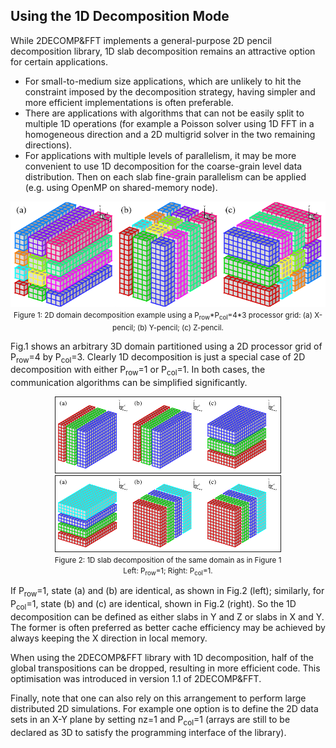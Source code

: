 ## Using the 1D Decomposition Mode

While 2DECOMP&FFT implements a general-purpose 2D pencil decomposition library, 1D slab decomposition remains an attractive option for certain applications.

- For small-to-medium size applications, which are unlikely to hit the constraint imposed by the decomposition strategy, having simpler and more efficient implementations is often preferable.
- There are applications with algorithms that can not be easily split to multiple 1D operations (for example a Poisson solver using 1D FFT in a homogeneous direction and a 2D multigrid solver in the two remaining directions).
- For applications with multiple levels of parallelism, it may be more convenient to use 1D decomposition for the coarse-grain level data distribution. Then on each slab fine-grain parallelism can be applied (e.g. using OpenMP on shared-memory node).

<p align="center">
  <img src="images/2d_decomp.png"><br>
  <span style="font-size:smaller;">Figure 1: 2D domain decomposition example using a P<sub>row</sub>*P<sub>col</sub>=4*3 processor grid: (a) X-pencil; (b) Y-pencil; (c) Z-pencil.</span>
</p>

Fig.1 shows an arbitrary 3D domain partitioned using a 2D processor grid of P<sub>row</sub>=4 by P<sub>col</sub>=3. Clearly 1D decomposition is just a special case of 2D decomposition with either P<sub>row</sub>=1 or P<sub>col</sub>=1. In both cases, the communication algorithms can be simplified significantly.

<p align="center">
  <img src="images/decomp-17-13-11-p_row-1.png" border="1">
  <img src="images/decomp-17-13-11-p_col-1.png" border="1"><br>
  <span style="font-size:smaller;">Figure 2: 1D slab decomposition of the same domain as in Figure 1<br> Left: P<sub>row</sub>=1; Right: P<sub>col</sub>=1.</span>
</p>

If P<sub>row</sub>=1, state (a) and (b) are identical, as shown in Fig.2 (left); similarly, for P<sub>col</sub>=1, state (b) and (c) are identical, shown in Fig.2 (right). So the 1D decomposition can be defined as either slabs in Y and Z or slabs in X and Y. The former is often preferred as better cache efficiency may be achieved by always keeping the X direction in local memory.

When using the 2DECOMP&FFT library with 1D decomposition, half of the global transpositions can be dropped, resulting in more efficient code. This optimisation was introduced in version 1.1 of 2DECOMP&FFT.

Finally, note that one can also rely on this arrangement to perform large distributed 2D simulations. For example one option is to define the 2D data sets in an X-Y plane by setting nz=1 and P<sub>col</sub>=1 (arrays are still to be declared as 3D to satisfy the programming interface of the library).